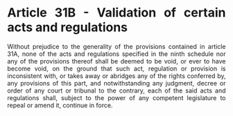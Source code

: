 # <div style="text-align: justify">Article 31B - Validation of certain acts and regulations</div>

<div style="text-align: justify">Without prejudice to the generality of the provisions contained in article 31A, none of the acts and regulations specified in the ninth schedule nor any of the provisions thereof shall be deemed to be void, or ever to have become void, on the ground that such act, regulation or provision is inconsistent with, or takes away or abridges any of the rights conferred by, any provisions of this part, and notwithstanding any judgment, decree or order of any court or tribunal to the contrary, each of the said acts and regulations shall, subject to the power of any competent legislature to repeal or amend it, continue in force.</div>